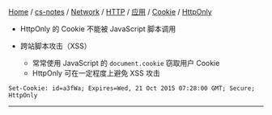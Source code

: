 [Home](https://mengxianbin.github.io) /
[cs-notes](https://mengxianbin.github.io/cs-notes/site) /
[Network](https://mengxianbin.github.io/cs-notes/site/Network) /
[HTTP](https://mengxianbin.github.io/cs-notes/site/Network/HTTP) /
[应用](https://mengxianbin.github.io/cs-notes/site/Network/HTTP/%E5%BA%94%E7%94%A8) /
[Cookie](https://mengxianbin.github.io/cs-notes/site/Network/HTTP/%E5%BA%94%E7%94%A8/Cookie) /
[HttpOnly](https://mengxianbin.github.io/cs-notes/site/Network/HTTP/%E5%BA%94%E7%94%A8/Cookie/HttpOnly)

* HttpOnly 的 Cookie 不能被 JavaScript 脚本调用

* 跨站脚本攻击（XSS）
    * 常常使用 JavaScript 的 `document.cookie` 窃取用户 Cookie
    * HttpOnly 可在一定程度上避免 XSS 攻击

```http
Set-Cookie: id=a3fWa; Expires=Wed, 21 Oct 2015 07:28:00 GMT; Secure; HttpOnly
```

---
